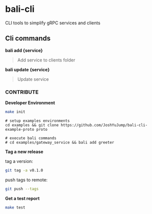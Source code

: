 # bali-cli
CLI tools to simplify gRPC services and clients


## Cli commands 

**bali add {service}**

> Add service to clients folder 

**bali update {service}**

> Update service 


### CONTRIBUTE

**Developer Environment**

```bash
make init
``` 

```examples
# setup examples environments
cd examples && git clone https://github.com/JoshYuJump/bali-cli-example-proto proto

# execute bali commands 
# cd examples/gateway_service && bali add greeter
```


**Tag a new release**

tag a version:

```bash
git tag -a v0.1.0
```

push tags to remote:

```bash
git push --tags
```

**Get a test report**
```bash
make test
``` 
